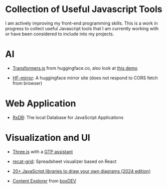 Collection of Useful Javascript Tools
===

I am actively improving my front-end programming skills. 
This is a work in progress to collect useful Javascript tools that I am currently working with
 or have been considered to include into my projects.

# AI

+ [Transformers.js](https://huggingface.co/docs/transformers.js/index) from huggingface.co, also look at [this demo](https://xenova.github.io/transformers.js/)

+ [HF-mirror](https://hf-mirror.com/): A huggingface mirror site (does not respond to CORS fetch from browser)

# Web Application

+ [RxDB](https://rxdb.info/): The local Database for JavaScript Applications


# Visualization and UI

+ [Three.js](https://threejs.org/) with a [GTP assistant](https://chatgpt.com/g/g-jGjqAMvED-three-js-mentor)

+ [recat-grid](https://reactgrid.com/): Spreadsheet visualizer based on React

+ [20+ JavaScript libraries to draw your own diagrams (2024 edition)](https://modeling-languages.com/javascript-drawing-libraries-diagrams/)

+ [Content Explorer](https://developer.box.com/guides/embed/ui-elements/explorer/) from [boxDEV](https://developer.box.com/)